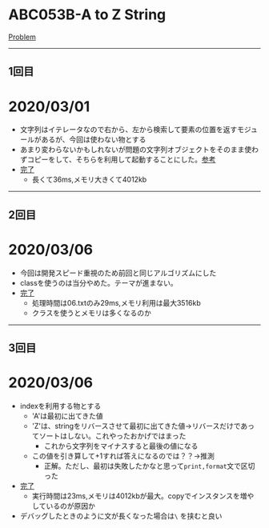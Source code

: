 # ABC053B-A to Z String

[Problem](https://atcoder.jp/contests/abc053/tasks/abc053_b)

---
## 1回目
# 2020/03/01
* 文字列はイテレータなので右から、左から検索して要素の位置を返すモジュールがあるが、今回は使わない物とする
* あまり変わらないかもしれないが問題の文字列オブジェクトをそのまま使わずコピーをして、そちらを利用して起動することにした。[参考](https://docs.python.org/ja/3/library/copy.html)
* [完了](https://atcoder.jp/contests/abc053/submissions/10423791)
    * 長くて36ms,メモリ大きくて4012kb
---
## 2回目
# 2020/03/06
* 今回は開発スピード重視のため前回と同じアルゴリズムにした
* classを使うのは当分やめた。テーマが進まない。
* [完了](https://atcoder.jp/contests/abc053/submissions/10564276)
    * 処理時間は06.txtのみ29ms,メモリ利用は最大3516kb
    * クラスを使うとメモリは多くなるのか
---
## 3回目
# 2020/03/06
* indexを利用する物とする
    * 'A'は最初に出てきた値
    * 'Z'は、stringをリバースさせて最初に出てきた値→リバースだけであってソートはしない。これやったおかげではまった
        * これから文字列をマイナスすると最後の値になる
    * この値を引き算して+1すれば答えになるのでは？？→推測
        * 正解。ただし、最初は失敗したかなと思って`print,format`文で区切った
* [完了](https://atcoder.jp/contests/abc053/submissions/10661154)
    * 実行時間は23ms,メモリは4012kbが最大。copyでインスタンスを増やしているのが原因か
* デバッグしたときのように文が長くなった場合は` \ ` を挟むと良い